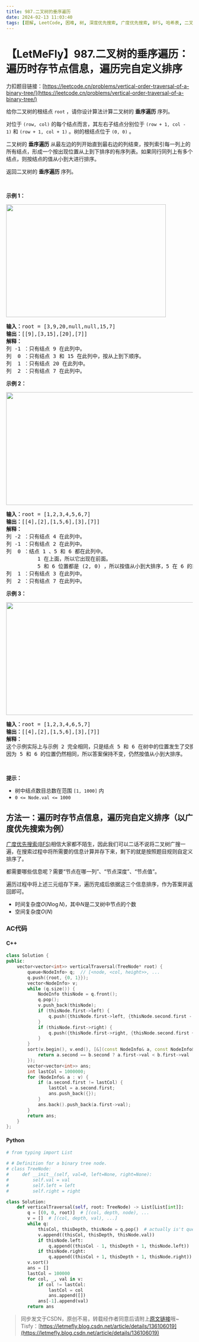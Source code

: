 ```yaml
---
title: 987.二叉树的垂序遍历
date: 2024-02-13 11:03:40
tags: [题解, LeetCode, 困难, 树, 深度优先搜索, 广度优先搜索, BFS, 哈希表, 二叉树]
---
```


# 【LetMeFly】987.二叉树的垂序遍历：遍历时存节点信息，遍历完自定义排序

力扣题目链接：[https://leetcode.cn/problems/vertical-order-traversal-of-a-binary-tree/](https://leetcode.cn/problems/vertical-order-traversal-of-a-binary-tree/)

<p>给你二叉树的根结点 <code>root</code> ，请你设计算法计算二叉树的<em> </em><strong>垂序遍历</strong> 序列。</p>

<p>对位于 <code>(row, col)</code> 的每个结点而言，其左右子结点分别位于 <code>(row + 1, col - 1)</code> 和 <code>(row + 1, col + 1)</code> 。树的根结点位于 <code>(0, 0)</code> 。</p>

<p>二叉树的 <strong>垂序遍历</strong> 从最左边的列开始直到最右边的列结束，按列索引每一列上的所有结点，形成一个按出现位置从上到下排序的有序列表。如果同行同列上有多个结点，则按结点的值从小到大进行排序。</p>

<p>返回二叉树的 <strong>垂序遍历</strong> 序列。</p>

<p> </p>

<p><strong>示例 1：</strong></p>
<img alt="" src="https://assets.leetcode.com/uploads/2021/01/29/vtree1.jpg" style="width: 431px; height: 304px;" />
<pre>
<strong>输入：</strong>root = [3,9,20,null,null,15,7]
<strong>输出：</strong>[[9],[3,15],[20],[7]]
<strong>解释：</strong>
列 -1 ：只有结点 9 在此列中。
列  0 ：只有结点 3 和 15 在此列中，按从上到下顺序。
列  1 ：只有结点 20 在此列中。
列  2 ：只有结点 7 在此列中。</pre>

<p><strong>示例 2：</strong></p>
<img alt="" src="https://assets.leetcode.com/uploads/2021/01/29/vtree2.jpg" style="width: 512px; height: 304px;" />
<pre>
<strong>输入：</strong>root = [1,2,3,4,5,6,7]
<strong>输出：</strong>[[4],[2],[1,5,6],[3],[7]]
<strong>解释：</strong>
列 -2 ：只有结点 4 在此列中。
列 -1 ：只有结点 2 在此列中。
列  0 ：结点 1 、5 和 6 都在此列中。
          1 在上面，所以它出现在前面。
          5 和 6 位置都是 (2, 0) ，所以按值从小到大排序，5 在 6 的前面。
列  1 ：只有结点 3 在此列中。
列  2 ：只有结点 7 在此列中。
</pre>

<p><strong>示例 3：</strong></p>
<img alt="" src="https://assets.leetcode.com/uploads/2021/01/29/vtree3.jpg" style="width: 512px; height: 304px;" />
<pre>
<strong>输入：</strong>root = [1,2,3,4,6,5,7]
<strong>输出：</strong>[[4],[2],[1,5,6],[3],[7]]
<strong>解释：</strong>
这个示例实际上与示例 2 完全相同，只是结点 5 和 6 在树中的位置发生了交换。
因为 5 和 6 的位置仍然相同，所以答案保持不变，仍然按值从小到大排序。</pre>

<p> </p>

<p><strong>提示：</strong></p>

<ul>
	<li>树中结点数目总数在范围 <code>[1, 1000]</code> 内</li>
	<li><code>0 <= Node.val <= 1000</code></li>
</ul>


    
## 方法一：遍历时存节点信息，遍历完自定义排序（以广度优先搜索为例）

[广度优先搜索(BFS)](https://leetcode.letmefly.xyz/tags/BFS/)相信大家都不陌生，因此我们可以二话不说将二叉树广搜一遍，在搜索过程中将所需要的信息计算并存下来，剩下的就是按照题目规则自定义排序了。

都需要哪些信息呢？需要“节点在哪一列”、“节点深度”、“节点值”。

遍历过程中将上述三元组存下来，遍历完成后依据这三个信息排序，作为答案并返回即可。

+ 时间复杂度$O(N\log N)$，其中$N$是二叉树中节点的个数
+ 空间复杂度$O(N)$

### AC代码

#### C++

```cpp
class Solution {
public:
    vector<vector<int>> verticalTraversal(TreeNode* root) {
        queue<NodeInfo> q;  // [<node, <col, height>>, ...
        q.push({root, {0, 1}});
        vector<NodeInfo> v;
        while (q.size()) {
            NodeInfo thisNode = q.front();
            q.pop();
            v.push_back(thisNode);
            if (thisNode.first->left) {
                q.push({thisNode.first->left, {thisNode.second.first - 1, thisNode.second.second + 1}});
            }
            if (thisNode.first->right) {
                q.push({thisNode.first->right, {thisNode.second.first + 1, thisNode.second.second + 1}});
            }
        }
        sort(v.begin(), v.end(), [&](const NodeInfo& a, const NodeInfo& b) {
            return a.second == b.second ? a.first->val < b.first->val : a.second < b.second;
        });
        vector<vector<int>> ans;
        int lastCol = 1000000;
        for (NodeInfo& a : v) {
            if (a.second.first != lastCol) {
                lastCol = a.second.first;
                ans.push_back({});
            }
            ans.back().push_back(a.first->val);
        }
        return ans;
    }
};
```

#### Python

```python
# from typing import List

# # Definition for a binary tree node.
# class TreeNode:
#     def __init__(self, val=0, left=None, right=None):
#         self.val = val
#         self.left = left
#         self.right = right

class Solution:
    def verticalTraversal(self, root: TreeNode) -> List[List[int]]:
        q = [(0, 0, root)]  # [(col, depth, node), ...
        v = []  # [(col, depth, val), ...]
        while q:
            thisCol, thisDepth, thisNode = q.pop()  # actually is't queue but a stack
            v.append((thisCol, thisDepth, thisNode.val))
            if thisNode.left:
                q.append((thisCol - 1, thisDepth + 1, thisNode.left))
            if thisNode.right:
                q.append((thisCol + 1, thisDepth + 1, thisNode.right))
        v.sort()
        ans = []
        lastCol = 100000
        for col, _, val in v:
            if col != lastCol:
                lastCol = col
                ans.append([])
            ans[-1].append(val)
        return ans

```

> 同步发文于CSDN，原创不易，转载经作者同意后请附上[原文链接](https://blog.tisfy.eu.org/2024/02/13/LeetCode%200987.%E4%BA%8C%E5%8F%89%E6%A0%91%E7%9A%84%E5%9E%82%E5%BA%8F%E9%81%8D%E5%8E%86/)哦~
> Tisfy：[https://letmefly.blog.csdn.net/article/details/136106019](https://letmefly.blog.csdn.net/article/details/136106019)
